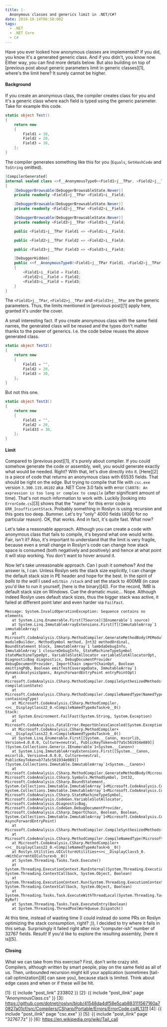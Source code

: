 ```yaml
---
title: |-
  Anonymous classes and generics limit in .NET/C#?
date: 2019-10-14T06:50:00Z
tags:
  - .NET
  - .NET Core
  - C#
---
```

Have you ever looked how anonymous classes are implemented? If you did, you know it's a generated generic class. And if you didn't, you know now. Either way, you can find more details below. But also building on top of [previous post about generic parameters limit in generic classes][1], where's the limit here? It surely cannot be higher.

<!-- excerpt -->

#### Background

If you create an anonymous class, the compiler creates class for you and it's a generic class where each field is typed using the generic parameter. Take for example this code.

```csharp
static object Test()
{
	return new
	{
		Field1 = 10,
		Field2 = 20,
		Field3 = 30,
	};
}
```

The compiler generates something like this for you (`Equals`, `GetHashCode` and `ToString` omitted).

```csharp
[CompilerGenerated]
internal sealed class <>f__AnonymousType0<<Field1>j__TPar, <Field2>j__TPar, <Field3>j__TPar>
{
	[DebuggerBrowsable(DebuggerBrowsableState.Never)]
	private readonly <Field1>j__TPar <Field1>i__Field;

	[DebuggerBrowsable(DebuggerBrowsableState.Never)]
	private readonly <Field2>j__TPar <Field2>i__Field;

	[DebuggerBrowsable(DebuggerBrowsableState.Never)]
	private readonly <Field3>j__TPar <Field3>i__Field;

	public <Field1>j__TPar Field1 => <Field1>i__Field;

	public <Field2>j__TPar Field2 => <Field2>i__Field;

	public <Field3>j__TPar Field3 => <Field3>i__Field;

	[DebuggerHidden]
	public <>f__AnonymousType0(<Field1>j__TPar Field1, <Field2>j__TPar Field2, <Field3>j__TPar Field3)
	{
		<Field1>i__Field = Field1;
		<Field2>i__Field = Field2;
		<Field3>i__Field = Field3;
	}
}
```

The `<Field1>j__TPar`, `<Field2>j__TPar` and `<Field3>j__TPar` are the generic parameters. Thus, the limits mentioned in [previous post][1] apply here, granted it's under the cover.

A small interesting fact. If you create anonymous class with the same field names, the generated class will be reused and the types don't matter thanks to the power of generics. I.e. the code below reuses the above generated class.

```csharp
static object Test2()
{
	return new
	{
		Field1 = "",
		Field2 = 20,
		Field3 = 30,
	};
}
```

But not this one.

```csharp
static object Test3()
{
	return new
	{
		Field1 = "",
		Field2 = 20,
		Field33 = 30,
	};
}
```

#### Limit

Compared to [previous post][1], it's purely about compiler. If you could somehow generate the code or assembly, well, you would generate exactly what would be needed. Right? With that, let's dive directly into it. [Here][2] is a piece of code that returns an anonymous class with 65535 fields. That should be right on the edge. But trying to compile that file with `csc.exe` version `3.300.119.46102` aka .NET Core 3.0 fails with error `CS8078: An expression is too long or complex to compile` (after significant amount of time). That's not much information to work with. Luckily [looking into `ErrorCode.cs`][3] shows that the "name" for this error code is `ERR_InsufficientStack`. Probably something in Roslyn is using recursion and this goes too deep. Bummer. Let's try "only" 4000 fields (4000 for no particular reason). OK, that works. And in fact, it's quite fast. What now?

Let's take a reasonable approach. Although you can create a code with anonymous class that fails to compile, it's beyond what one would write. Fair, isn't it? Also, it's important to understand that the limit is very fragile, because even a small change in Roslyn's code can change how stack space is consumed (both negatively and positively) and hence at what point it will stop working. You don't want to hover around it.

Now let's take unreasonable approach. Can I push it somehow? And the answer is, I can. Unless Roslyn sets the stack size explicitly, I can change the default stack size in PE header and hope for the best. In the spirit of _balls to the wall_ I used `editbin /stack` and set the stack to 400MB (in case you'd like to run it yourself, [here is the binary][4]). For the record, 1MB is default stack size on Windows. Cue the dramatic music... Nope. Although indeed Roslyn uses default stack sizes, thus the bigger stack was active, it failed at different point later and even harder via `FailFast`.

```text
Message: System.InvalidOperationException: Sequence contains no elements
   at System.Linq.Enumerable.First[TSource](IEnumerable`1 source)
   at System.Linq.ImmutableArrayExtensions.First[T](ImmutableArray`1 immutableArray)
   at Microsoft.CodeAnalysis.CSharp.MethodCompiler.GenerateMethodBody(PEModuleBuilder moduleBuilder, MethodSymbol method, Int32 methodOrdinal, BoundStatement block, ImmutableArray`1 lambdaDebugInfo, ImmutableArray`1 closureDebugInfo, StateMachineTypeSymbol stateMachineTypeOpt, VariableSlotAllocator variableSlotAllocatorOpt, DiagnosticBag diagnostics, DebugDocumentProvider debugDocumentProvider, ImportChain importChainOpt, Boolean emittingPdb, Boolean emitTestCoverageData, ImmutableArray`1 dynamicAnalysisSpans, AsyncForwardEntryPoint entryPointOpt)
   at Microsoft.CodeAnalysis.CSharp.MethodCompiler.CompileSynthesizedMethods(TypeCompilationState compilationState)
   at Microsoft.CodeAnalysis.CSharp.MethodCompiler.CompileNamedType(NamedTypeSymbol containingType)
   at Microsoft.CodeAnalysis.CSharp.MethodCompiler.<>c__DisplayClass22_0.<CompileNamedTypeAsTask>b__0()
Stack:
   at System.Environment.FailFast(System.String, System.Exception)
   at Microsoft.CodeAnalysis.FatalError.ReportUnlessCanceled(System.Exception)
   at Microsoft.CodeAnalysis.CSharp.MethodCompiler+<>c__DisplayClass22_0.<CompileNamedTypeAsTask>b__0()
   at System.Linq.Enumerable.First[[System.__Canon, mscorlib, Version=4.0.0.0, Culture=neutral, PublicKeyToken=b77a5c561934e089]](System.Collections.Generic.IEnumerable`1<System.__Canon>)
   at System.Linq.ImmutableArrayExtensions.First[[System.__Canon, mscorlib, Version=4.0.0.0, Culture=neutral, PublicKeyToken=b77a5c561934e089]](System.Collections.Immutable.ImmutableArray`1<System.__Canon>)
   at Microsoft.CodeAnalysis.CSharp.MethodCompiler.GenerateMethodBody(Microsoft.CodeAnalysis.CSharp.Emit.PEModuleBuilder, Microsoft.CodeAnalysis.CSharp.Symbols.MethodSymbol, Int32, Microsoft.CodeAnalysis.CSharp.BoundStatement, System.Collections.Immutable.ImmutableArray`1<Microsoft.CodeAnalysis.CodeGen.LambdaDebugInfo>, System.Collections.Immutable.ImmutableArray`1<Microsoft.CodeAnalysis.CodeGen.ClosureDebugInfo>, Microsoft.CodeAnalysis.CSharp.StateMachineTypeSymbol, Microsoft.CodeAnalysis.CodeGen.VariableSlotAllocator, Microsoft.CodeAnalysis.DiagnosticBag, Microsoft.CodeAnalysis.CodeGen.DebugDocumentProvider, Microsoft.CodeAnalysis.CSharp.ImportChain, Boolean, Boolean, System.Collections.Immutable.ImmutableArray`1<Microsoft.CodeAnalysis.CodeGen.SourceSpan>, AsyncForwardEntryPoint)
   at Microsoft.CodeAnalysis.CSharp.MethodCompiler.CompileSynthesizedMethods(Microsoft.CodeAnalysis.CSharp.TypeCompilationState)
   at Microsoft.CodeAnalysis.CSharp.MethodCompiler.CompileNamedType(Microsoft.CodeAnalysis.CSharp.Symbols.NamedTypeSymbol)
   at Microsoft.CodeAnalysis.CSharp.MethodCompiler+<>c__DisplayClass22_0.<CompileNamedTypeAsTask>b__0()
   at Roslyn.Utilities.UICultureUtilities+<>c__DisplayClass5_0.<WithCurrentUICulture>b__0()
   at System.Threading.Tasks.Task.Execute()
   at System.Threading.ExecutionContext.RunInternal(System.Threading.ExecutionContext, System.Threading.ContextCallback, System.Object, Boolean)
   at System.Threading.ExecutionContext.Run(System.Threading.ExecutionContext, System.Threading.ContextCallback, System.Object, Boolean)
   at System.Threading.Tasks.Task.ExecuteWithThreadLocal(System.Threading.Tasks.Task ByRef)
   at System.Threading.Tasks.Task.ExecuteEntry(Boolean)
   at System.Threading.ThreadPoolWorkQueue.Dispatch()
```

At this time, instead of wasting time (I could instead do some PRs on Roslyn optimizing the stack consumption, right? ;)), I decided to try where it fails in this setup. Surprisingly it failed right after nice "computer-ish" number of 32767 fields. Result! If you'd like to explore the resulting assembly, [here it is][5].

#### Closing

What we can take from this exercise? First, don't write crazy shit. Compilers, although written by smart people, play on the same field as all of us. Then, unbounded recursion might kill your application (sometimes [tail-call optimization][6] can save you), because stack is limited. Think about edge cases and when or if these will be hit.

[1]: {{ include "post_link" 233802 }}
[2]: {{ include "post_ilink" page "AnonymousClass.cs" }}
[3]: https://github.com/dotnet/roslyn/blob/41548da4df58e5cab883111567160a70827a01cf/src/Compilers/CSharp/Portable/Errors/ErrorCode.cs#L1311
[4]: {{ include "post_ilink" page "csc.exe" }}
[5]: {{ include "post_ilink" page "32767.7z" }}
[6]: https://en.wikipedia.org/wiki/Tail_call
